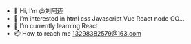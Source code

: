 - 👋 Hi, I’m @刘阿迈
- 👀 I’m interested in html css Javascript Vue  React node GO...
- 🌱 I’m currently learning React
- 📫 How to reach me 13298382579@163.com

<!---
Lanmai934/Lanmai934 is a ✨ special ✨ repository because its `README.md` (this file) appears on your GitHub profile.
You can click the Preview link to take a look at your changes.
--->
